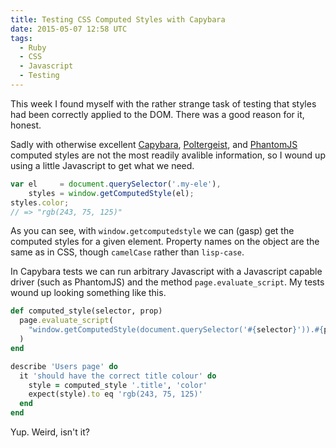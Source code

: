 ```yaml
---
title: Testing CSS Computed Styles with Capybara
date: 2015-05-07 12:58 UTC
tags:
  - Ruby
  - CSS
  - Javascript
  - Testing
---
```


This week I found myself with the rather strange task of testing that styles
had been correctly applied to the DOM. There was a good reason for it, honest.

Sadly with otherwise excellent [Capybara][capybara],
[Poltergeist][poltergeist], and [PhantomJS][phantomjs] computed styles are not
the most readily avalible information, so I wound up using a little Javascript
to get what we need.

```javascript
var el     = document.querySelector('.my-ele'),
    styles = window.getComputedStyle(el);
styles.color;
// => "rgb(243, 75, 125)"
```

As you can see, with `window.getcomputedstyle` we can (gasp) get the computed
styles for a given element. Property names on the object are the same as in
CSS, though `camelCase` rather than `lisp-case`.

In Capybara tests we can run arbitrary Javascript with a Javascript capable
driver (such as PhantomJS) and the method `page.evaluate_script`. My tests
wound up looking something like this.

```ruby
def computed_style(selector, prop)
  page.evaluate_script(
    "window.getComputedStyle(document.querySelector('#{selector}')).#{prop}"
  )
end

describe 'Users page' do
  it 'should have the correct title colour' do
    style = computed_style '.title', 'color'
    expect(style).to eq 'rgb(243, 75, 125)'
  end
end
```

Yup. Weird, isn't it?

[capybara]: https://github.com/jnicklas/capybara
[poltergeist]: https://github.com/teampoltergeist/poltergeist
[phantomjs]: https://github.com/ariya/phantomjs
